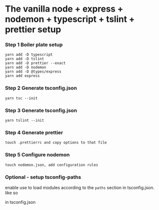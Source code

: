 # The vanilla node + express + nodemon + typescript + tslint + prettier setup

### Step 1 Boiler plate setup

```
yarn add -D typescript
yarn add -D tslint
yarn add -D prettier --exact
yarn add -D nodemon
yarn add -D @types/express
yarn add express
```

### Step 2 Generate tsconfig.json

```
yarn tsc --init
```

### Step 3 Generate tsconfig.json

```
yarn tslint --init
```

### Step 4 Generate prettier

```
touch .prettierrc and copy options to that file
```

### Step 5 Configure nodemon

```
touch nodemon.json, add configuration rules
```

### Optional - setup tsconfig-paths

enable use to load modules according to the `paths` section in tsconfig.json.
like so

in tsconfig.json

```
   "paths": {
      "@shared/*": ["src/shared/*"],
    },
```

in code

`import { HelperFunction } from '@shared'`

Setup

```
yarn add tsconfig-paths -D
```

in package.json `script`

`start: ts-node -r tsconfig-paths/register index.ts`
